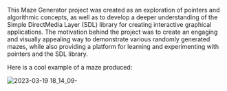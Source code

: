 This Maze Generator project was created as an exploration of pointers and algorithmic concepts, as well as to develop a deeper understanding of the Simple DirectMedia Layer (SDL) library for creating interactive graphical applications. The motivation behind the project was to create an engaging and visually appealing way to demonstrate various randomly generated mazes, while also providing a platform for learning and experimenting with pointers and the SDL library.

Here is a cool example of a maze produced:

![2023-03-19 18_14_09-](https://user-images.githubusercontent.com/100173809/226215899-8ddcd47a-221c-4b6d-b825-2f784e86f734.png)
